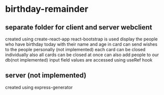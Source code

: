 # birthday-remainder

separate folder for client and server
webclient
--------------------------------
created using create-react-app
react-bootstrap is used
display the people who have birthday today with their name and age in card
can send wishes to the people personally (not implemented)
each card can be closed individually also all cards can be closed at once
can also add people to our db(not implemented)
input field values are accessed using useRef hook

server (not implemented)
--------------------------------
created using express-generator


